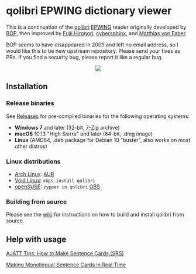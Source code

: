 # qolibri EPWING dictionary viewer

This is a continuation of the [qolibri](http://qolibri.osdn.jp/)
[EPWING](https://ja.wikipedia.org/wiki/EPWING) reader originally developed by
[BOP](https://osdn.net/users/bop/), then improved by
[Fujii Hironori](https://github.com/fujii),
[cybersphinx](https://github.com/cybersphinx), and
[Matthias von Faber](https://github.com/mvf).

BOP seems to have disappeared in 2009 and left no email address, so I would
like this to be new upstream repository.  Please send your fixes as PRs.
If you find a security bug, please report it like a regular bug.

<p align="center">
    <img src="https://user-images.githubusercontent.com/4458/43369811-c1e0421c-9363-11e8-8abb-91b9ce2e4ce0.png">
</p>

## Installation

### Release binaries

See [Releases](https://github.com/mvf/qolibri/releases) for pre-compiled binaries for the
following operating systems:

- **Windows 7** and later (32-bit, [7-Zip](https://www.7-zip.org/) archive)
- **macOS** 10.13 "High Sierra" and later (64-bit, .dmg image)
- **Linux** (AMD64, .deb package for Debian 10 "buster", also works on most other distros)

### Linux distributions

- [Arch Linux](https://www.archlinux.org/): [AUR](https://aur.archlinux.org/packages/qolibri/)
- [Void Linux](https://voidlinux.org/): `xbps-install qolibri`
- [openSUSE](https://www.opensuse.org/): `zypper in qolibri` [OBS](https://software.opensuse.org/package/qolibri)

### Building from source

Please see the [wiki](https://github.com/mvf/qolibri/wiki) for instructions
on how to build and install qolibri from source.

## Help with usage

[AJATT Tips: How to Make Sentence Cards (SRS)](https://www.youtube.com/watch?v=kny7eCfx9dA)

[Making Monolingual Sentence Cards in Real Time](https://www.youtube.com/watch?v=BzuLGmkihf4)
